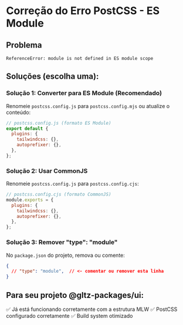 # Correção do Erro PostCSS - ES Module

## Problema

```
ReferenceError: module is not defined in ES module scope
```

## Soluções (escolha uma):

### Solução 1: Converter para ES Module (Recomendado)

Renomeie `postcss.config.js` para `postcss.config.mjs` ou atualize o conteúdo:

```javascript
// postcss.config.js (formato ES Module)
export default {
  plugins: {
    tailwindcss: {},
    autoprefixer: {},
  },
};
```

### Solução 2: Usar CommonJS

Renomeie `postcss.config.js` para `postcss.config.cjs`:

```javascript
// postcss.config.cjs (formato CommonJS)
module.exports = {
  plugins: {
    tailwindcss: {},
    autoprefixer: {},
  },
};
```

### Solução 3: Remover "type": "module"

No `package.json` do projeto, remova ou comente:

```json
{
  // "type": "module",  // <- comentar ou remover esta linha
}
```

## Para seu projeto @gltz-packages/ui:

✅ Já está funcionando corretamente com a estrutura MLW
✅ PostCSS configurado corretamente
✅ Build system otimizado
